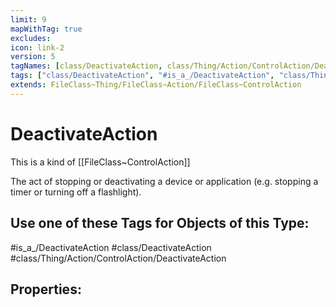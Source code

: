 ```yaml
---
limit: 9
mapWithTag: true
excludes:
icon: link-2
version: 5
tagNames: [class/DeactivateAction, class/Thing/Action/ControlAction/DeactivateAction, is_a_/DeactivateAction, schema-org/DeactivateAction]
tags: ["class/DeactivateAction", "#is_a_/DeactivateAction", "class/Thing/Action/ControlAction/DeactivateAction"]
extends: FileClass~Thing/FileClass~Action/FileClass~ControlAction
---
```


# DeactivateAction
This is a kind of [[FileClass~ControlAction]]

The act of stopping or deactivating a device or application (e.g. stopping a timer or turning off a flashlight).


## Use one of these Tags for Objects of this Type:

#is_a_/DeactivateAction
#class/DeactivateAction
#class/Thing/Action/ControlAction/DeactivateAction

## Properties:


